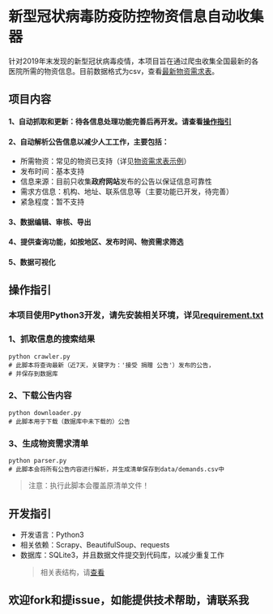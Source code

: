 # 新型冠状病毒防疫防控物资信息自动收集器

针对2019年末发现的新型冠状病毒疫情，本项目旨在通过爬虫收集全国最新的各医院所需的物资信息。目前数据格式为csv，查看[最新物资需求表](data/demands.csv)。

## 项目内容

#### 1、自动抓取和更新：待各信息处理功能完善后再开发。请查看[操作指引](#guide)
#### 2、自动解析公告信息以减少人工工作，主要包括：

- 所需物资：常见的物资已支持（详见[物资需求表示例](data/demands.csv)）
- 发布时间：基本支持
- 信息来源：目前只收集**政府网站**发布的公告以保证信息可靠性
- 需求方信息：机构、地址、联系信息等（主要功能已开发，待完善）
- 紧急程度：暂不支持

#### 3、数据编辑、审核、导出
#### 4、提供查询功能，如按地区、发布时间、物资需求筛选
#### 5、数据可视化

## <a name="guide"></a>操作指引
### 本项目使用Python3开发，请先安装相关环境，详见[requirement.txt](requirement.txt)
### 1、抓取信息的搜索结果
    python crawler.py
    # 此脚本将查询最新（近7天，关键字为：'接受 捐赠 公告'）发布的公告，
    # 并保存到数据库
    
### 2、下载公告内容
    python downloader.py
    # 此脚本用于下载（数据库中未下载的）公告
    
### 3、生成物资需求清单
    python parser.py
    # 此脚本会将所有公告内容进行解析，并生成清单保存到data/demands.csv中
>注意：执行此脚本会覆盖原清单文件！

## 开发指引
- 开发语言：Python3
- 相关依赖：Scrapy、BeautifulSoup、requests
- 数据库：SQLite3，并且数据文件提交到代码库，以减少重复工作
    >相关表结构，请[查看](database.py)

## 欢迎fork和提issue，如能提供技术帮助，请联系我